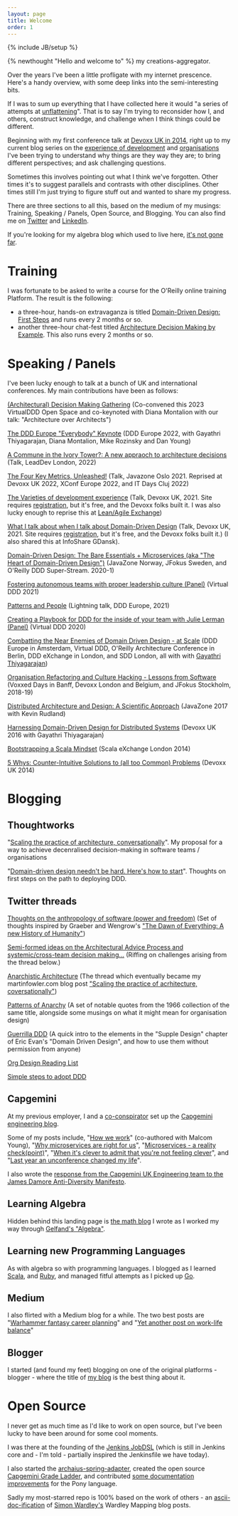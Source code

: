 ```yaml
---
layout: page
title: Welcome
order: 1
---
```

{% include JB/setup %}

{% newthought "Hello and welcome to" %} my creations-aggregator. 

Over the years I've been a little profligate with my internet prescence. Here's a handy overview, with some deep links into the semi-interesting bits.

If I was to sum up everything that I have collected here it would "a series of attempts at [unflattening](https://www.goodreads.com/book/show/23503006-unflattening)". That is to say I'm trying to reconsider how I, and others, construct knowledge, and challenge when I think things could be different.

Beginning with my first conference talk at [Devoxx UK in 2014](https://www.youtube.com/watch?v=znQtAIpXlP4), right up to my current blog series on the [experience of development](index-xp-of-dev.html) and [organisations](index.orgs.html) I've been trying to understand why things are they way they are; to bring different perspectives; and ask challenging questions.  

Sometimes this involves pointing out what I think we've forgotten. Other times it's to suggest parallels and contrasts with other disciplines.  Other times still I'm just trying to figure stuff out and wanted to share my progress.

There are three sections to all this, based on the medium of my musings: Training, Speaking / Panels, Open Source, and Blogging.  You can also find me on [Twitter](https://twitter.com/al94781) and [LinkedIn](https://www.linkedin.com/in/andrewharmellaw).

If you're looking for my algebra blog which used to live here, [it's not gone far](index-algebra.html).

# Training
I was fortunate to be asked to write a course for the O'Reilly online training Platform. The result is the following:

* a three-hour, hands-on extravaganza is titled [Domain-Driven Design: First Steps](https://learning.oreilly.com/live-training/courses/domain-driven-design-first-steps/0636920051628/) and runs every 2 months or so.
* another three-hour chat-fest titled [Architecture Decision Making by Example](https://learning.oreilly.com/live-events/architecture-decision-making-by-example/0636920080767/0636920080766/). This also runs every 2 months or so.

# Speaking / Panels
I've been lucky enough to talk at a bunch of UK and international conferences. My main contributions have been as follows:

[(Architectural) Decision Making Gathering](https://virtualddd.com/sessions/85) (Co-convened this 2023 VirtualDDD Open Space and co-keynoted with Diana Montalion with our talk: "Architecture over Architects")

[The DDD Europe "Everybody" Keynote](https://www.youtube.com/watch?v=FEqGObgM_ZU) (DDD Europe 2022, with Gayathri Thiyagarajan, Diana Montalion, Mike Rozinsky and Dan Young)

[A Commune in the Ivory Tower?: A new appraoch to architecture decisions](https://leaddev.com/london/video/commune-ivory-tower-new-approach-architecture-decisions) (Talk, LeadDev London, 2022)

[The Four Key Metrics, Unleashed!](https://www.youtube.com/watch?v=Fwp33XqPTEY) (Talk, Javazone Oslo 2021. Reprised at Devoxx UK 2022, XConf Europe 2022, and IT Days Cluj 2022)

[The Varieties of development experience](https://rokkit.live/event/devoxxuk21/talk/9704) (Talk, Devoxx UK, 2021. Site requires [registration](https://rokkit.live/home), but it's free, and the Devoxx folks built it.  I was also lucky enough to reprise this at [Lean/Agile Exchange](https://www.leanagileexchange.net/programme/varieties-development-experience))

[What I talk about when I talk about Domain-Driven Design](https://rokkit.live/event/devoxxuk21/talk/9703) (Talk, Devoxx UK, 2021. Site requires [registration](https://rokkit.live/home), but it's free, and the Devoxx folks built it.) (I also shared this at InfoShare GDansk).

[Domain-Driven Design: The Bare Essentials + Microservices (aka "The Heart of Domain-Driven Design")](https://www.youtube.com/watch?v=uBSrr7984GM) (JavaZone Norway, JFokus Sweden, and O'Reilly DDD Super-Stream. 2020-1)

[Fostering autonomous teams with proper leadership culture (Panel)](https://www.youtube.com/watch?v=kdpGPDGcbxA) (Virtual DDD 2021)

[Patterns and People](https://www.youtube.com/watch?v=ozB-60pGbDM) (Lightning talk, DDD Europe, 2021)

[Creating a Playbook for DDD for the inside of your team with Julie Lerman (Panel)](https://www.youtube.com/watch?v=GVa5vI19kZo) (Virtual DDD 2020)

[Combatting the Near Enemies of Domain Driven Design - at Scale](https://www.youtube.com/watch?v=4yr130f-1FE) (DDD Europe in Amsterdam, Virtual DDD, O'Reilly Architecture Conference in Berlin, DDD eXchange in London, and SDD London, all with with [Gayathri Thiyagarajan](https://twitter.com/gaythu_rajan))

[Organisation Refactoring and Culture Hacking - Lessons from Software](https://www.youtube.com/watch?v=_jqPxGShb90) (Voxxed Days in Banff, Devoxx London and Belgium, and JFokus Stockholm, 2018-19)

[Distributed Architecture and Design: A Scientific Approach](https://vimeo.com/181781920) (JavaZone 2017 with Kevin Rudland)

[Harnessing Domain-Driven Design for Distributed Systems](https://www.youtube.com/watch?v=j5tFNT55kmM) (Devoxx UK 2016 with Gayathri Thiyagarajan)

[Bootstrapping a Scala Mindset](https://skillsmatter.com/skillscasts/5835-bootstrapping-a-scala-mindset) (Scala eXchange London 2014)

[5 Whys: Counter-Intuitive Solutions to (all too Common) Problems](https://www.youtube.com/watch?v=znQtAIpXlP4) (Devoxx UK 2014)

# Blogging
## Thoughtworks
"[Scaling the practice of architecture, conversationally](https://martinfowler.com/articles/scaling-architecture-conversationally.html)". My proposal for a way to achieve decenralised decision-making in software teams / organisations

"[Domain-driven design needn't be hard. Here's how to start](https://www.thoughtworks.com/insights/blog/domain-driven-design-neednt-be-hard-heres-how-start)". Thoughts on first steps on the path to deploying DDD.

## Twitter threads
[Thoughts on the anthropology of software (power and freedom)](https://twitter.com/al94781/status/1564288746228416513) (Set of thoughts inspired by Graeber and Wengrow's ["The Dawn of Everything: A new History of Humanity"](https://www.goodreads.com/book/show/56269264-the-dawn-of-everything))

[Semi-formed ideas on the Architectural Advice Process and systemic/cross-team decision making…](https://twitter.com/al94781/status/1559220598424965120) (Riffing on challenges arising from the thread below.)

[Anarchistic Architecture](https://twitter.com/al94781/status/1341319003374039040) (The thread which eventually became my martinfowler.com blog post ["Scaling the practice of acrhitecture, coversationally"](https://martinfowler.com/articles/scaling-architecture-conversationally.html))

[Patterns of Anarchy](https://twitter.com/al94781/status/1332989267568635904) (A set of notable quotes from the 1966 collection of the same title, alongside some musings on what it might mean for organisation design)

[Guerrilla DDD](https://twitter.com/al94781/status/1315318060702748679) (A quick intro to the elements in the "Supple Design" chapter of Eric Evan's "Domain Driven Design", and how to use them without permission from anyone)

[Org Design Reading List](https://twitter.com/al94781/status/1355498372841549831)

[Simple steps to adopt DDD](https://twitter.com/al94781/status/1176152449226334209)

## Capgemini
At my previous employer, I and a [co-conspirator](https://twitter.com/tsphethean) set up the [Capgemini engineering blog](https://capgemini.github.io/).  

Some of my posts include, "[How we work](https://capgemini.github.io/development/how-we-work/)" (co-authored with Malcom Young), "[Why microservices are right for us](https://capgemini.github.io/architecture/why-microservices-are-right-for-us-pt1)", "[Microservices - a reality check(point)](https://capgemini.github.io/architecture/microservices-reality-check/)", "[When it's clever to admit that you're not feeling clever](https://capgemini.github.io/development/its-sometimes-clever-to-admit/)", and 
"[Last year an unconference changed my life](https://capgemini.github.io/learning/last-year-an-unconf/)".

I also wrote the [response from the Capgemini UK Engineering team to the James Damore Anti-Diversity Manifesto](https://capgemini.github.io/engineering/Capgemini-Engineering-Diversity-Manifesto/).

## Learning Algebra
Hidden behind this landing page is [the math blog](index-algebra.html) I wrote as I worked my way through [Gelfand's "Algebra"](https://www.goodreads.com/book/show/2140100.Algebra).

## Learning new Programming Languages
As with algebra so with programming languages. I blogged as I learned [Scala](https://scalaeyeforthejavaguy.blogspot.com/), and [Ruby](https://rubyeyeforthejavaguy.blogspot.com/), and managed fitful attempts as I picked up [Go](https://grokkinggolang.github.io/).

## Medium
I also flirted with a Medium blog for a while. The two best posts are "[Warhammer fantasy career planning](https://medium.com/@andrewharmellaw/warhammer-fantasy-career-planning-405b3b6f0d6a)" and "[Yet another post on work-life balance](https://medium.com/@andrewharmellaw/yet-another-post-on-work-life-balance-dc69781ed732)"

## Blogger
I started (and found my feet) blogging on one of the original platforms - blogger - where the title of [my blog](https://the-music-of-time.blogspot.com/) is the best thing about it.

# Open Source
I never get as much time as I'd like to work on open source, but I've been lucky to have been around for some cool moments.

I was there at the founding of the [Jenkins JobDSL](https://plugins.jenkins.io/job-dsl/) (which is still in Jenkins core and - I'm told - partially inspired the Jenkinsfile we have today).

I also started the [archaius-spring-adapter](https://github.com/andrewharmellaw/archaius-spring-adapter), created the open source [Capgemini Grade Ladder](https://github.com/Capgemini/grade-ladder), and contributed [some documentation improvements](https://github.com/ponylang/ponyc/issues/3098) for the Pony language.

Sadly my most-starred repo is 100% based on the work of others - an [ascii-doc-ification](https://github.com/andrewharmellaw/wardley-maps-book) of [Simon Wardley's](https://twitter.co/swardley) Wardley Mapping blog posts.